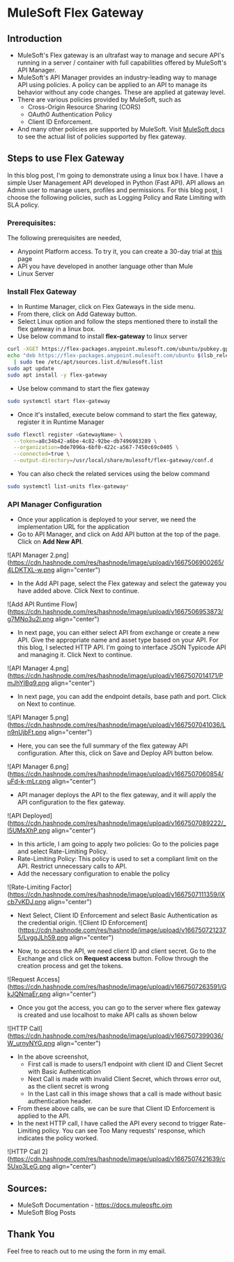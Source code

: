# MuleSoft Flex Gateway

## Introduction

- MuleSoft's Flex gateway is an ultrafast way to manage and secure API's running in a server / container with full capabilities offered by MuleSoft's API Manager.
- MuleSoft's API Manager provides an industry-leading way to manage API using policies. A policy can be applied to an API to manage its behavior without any code changes. These are applied at gateway level. 
- There are various policies provided by MuleSoft, such as
	- Cross-Origin Resource Sharing (CORS)
	- OAuth0 Authentication Policy
	- Client ID Enforcement. 
- And many other policies are supported by MuleSoft. Visit [MuleSoft docs](https://docs.mulesoft.com/gateway/1.1/policies-included-directory) to see the actual list of policies supported by flex gateway.

## Steps to use Flex Gateway

In this blog post, I'm going to demonstrate using a linux box I have. I have a simple User Management API developed in Python (Fast API).  API allows an Admin user to manage users, profiles and permissions. For this blog post, I choose the following policies, such as Logging Policy and Rate Limiting with SLA policy.

### Prerequisites:

The following prerequisites are needed,
- Anypoint Platform access. To try it, you can create a 30-day trial at [this](https://anypoint.mulesoft.com/login/signup) page
- API you have developed in another language other than Mule
- Linux Server

### Install Flex Gateway
- In Runtime Manager, click on Flex Gateways in the side menu. 
- From there, click on Add Gateway button.
- Select Linux option and follow the steps mentioned there to install the flex gateway in a linux box.
-  Use below command to install **flex-gateway** to linux server

```bash
curl -XGET https://flex-packages.anypoint.mulesoft.com/ubuntu/pubkey.gpg | sudo apt-key add -
echo "deb https://flex-packages.anypoint.mulesoft.com/ubuntu $(lsb_release -cs) main" \
  | sudo tee /etc/apt/sources.list.d/mulesoft.list
sudo apt update
sudo apt install -y flex-gateway
```
- Use below command to start the flex gateway

```bash
sudo systemctl start flex-gateway
```
- Once it's installed, execute below command to start the flex gateway, register it in Runtime Manager

```bash
sudo flexctl register <GatewayName> \
  --token=a8c34b42-a6be-4c82-92be-db7496983289 \
  --organization=0de7096a-6bf0-422c-a567-7450c69c0405 \
  --connected=true \
  --output-directory=/usr/local/share/mulesoft/flex-gateway/conf.d
```
- You can also check the related services using the below command

```bash
sudo systemctl list-units flex-gateway*
```
### API Manager Configuration
* Once your application is deployed to your server, we need the implementation URL for the application
* Go to API Manager, and click on Add API button at the top of the page. Click on **Add New API**.

![API Manager 2.png](https://cdn.hashnode.com/res/hashnode/image/upload/v1667506900265/4LDKTXL-w.png align="center")

* In the Add API page, select the Flex gateway and select the gateway you have added above. Click Next to continue.

![Add API Runtime Flow](https://cdn.hashnode.com/res/hashnode/image/upload/v1667506953873/g7MNo3u2l.png align="center")

* In next page, you can either select API from exchange or create a new API. Give the appropriate name and asset type based on your API. For this blog, I selected HTTP API. I'm going to interface JSON Typicode API and managing it. Click Next to continue.

![API Manager 4.png](https://cdn.hashnode.com/res/hashnode/image/upload/v1667507014171/PmJhYIBq9.png align="center")

* In next page, you can add the endpoint details, base path and port. Click on Next to continue.
	
![API Manager 5.png](https://cdn.hashnode.com/res/hashnode/image/upload/v1667507041036/Ln9nUjbFt.png align="center")

* Here, you can see the full summary of the flex gateway API configuration. After this, click on Save and Deploy API button below.

![API Manager 6.png](https://cdn.hashnode.com/res/hashnode/image/upload/v1667507060854/uFd-k-mLr.png align="center")

* API manager deploys the API to the flex gateway, and it will apply the API configuration to the flex gateway.

![API Deployed](https://cdn.hashnode.com/res/hashnode/image/upload/v1667507089222/_l5UMsXhP.png align="center")

* In this article, I am going to apply two policies: Go to the policies page and select Rate-Limiting Policy.
* Rate-Limiting Policy: This policy is used to set a compliant limit on the API. Restrict unnecessary calls to API.
* Add the necessary configuration to enable the policy
	
![Rate-Limiting Factor](https://cdn.hashnode.com/res/hashnode/image/upload/v1667507111359/lXcb7vKDJ.png align="center")

* Next Select, Client ID Enforcement and select Basic Authentication as the credential origin.
![Client ID Enforcement](https://cdn.hashnode.com/res/hashnode/image/upload/v1667507212375/LvggJLh59.png align="center")
	
* Now, to access the API, we need client ID and client secret. Go to the Exchange and click on **Request access** button. Follow through the creation process and get the tokens.
	
![Request Access](https://cdn.hashnode.com/res/hashnode/image/upload/v1667507263591/GkJQNmaEr.png align="center")

* Once you got the access, you can go to the server where flex gateway is created and use localhost to make API calls as shown below
  
![HTTP Call](https://cdn.hashnode.com/res/hashnode/image/upload/v1667507399036/W_urnyNYG.png align="center")

* In the above screenshot, 
	* First call is made to users/1 endpoint with client ID and Client Secret with Basic Authentication
	* Next Call is made with invalid Client Secret, which throws error out, as the client secret is wrong
	* In the Last call in this image shows that a call is made without basic authentication header.
* From these above calls, we can be sure that Client ID Enforcement is applied to the API.
* In the next HTTP call, I have called the API every second to trigger Rate-Limiting policy. You can see Too Many requests' response, which indicates the policy worked.

![HTTP Call 2](https://cdn.hashnode.com/res/hashnode/image/upload/v1667507421639/c5Uxo3LeG.png align="center")

## Sources:
- MuleSoft Documentation - https://docs.muleosftc.ojm
- MuleSoft Blog Posts

## Thank You 
Feel free to reach out to me using the form in my email.
